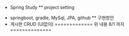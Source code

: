 * Spring Study
** project setting
- springboot, gradle, MySql, JPA, github
** 구현방안 
- 게시판 CRUD (UI없이)
============= 위 내용 8/1 까지 ==============

